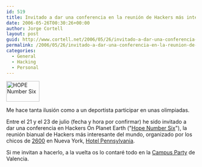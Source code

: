 ```yaml
---
id: 519
title: Invitado a dar una conferencia en la reunión de Hackers más interesante del mundo
date: 2006-05-26T00:30:26+00:00
author: Jorge Cortell
layout: post
guid: http://www.cortell.net/2006/05/26/invitado-a-dar-una-conferencia-en-la-reunion-de-hackers-mas-interesante-del-mundo/
permalink: /2006/05/26/invitado-a-dar-una-conferencia-en-la-reunion-de-hackers-mas-interesante-del-mundo/
categories:
  - General
  - Hacking
  - Personal
---
```

[<img width="88" height="55" border="0" alt="HOPE Number Six" src="http://www.hopenumbersix.net/media/hope_button.gif" />](http://www.hopenumbersix.net "HOPE Number Six")

Me hace tanta ilusión como a un deportista participar en unas olimpiadas.

Entre el 21 y el 23 de julio (fecha y hora por confirmar) he sido invitado a dar una conferencia en Hackers On Planet Earth ("[Hope Number Six](http://www.hopenumbersix.net/)"), la reunión bianual de Hackers más interesante del mundo, organizado por los chicos de <a target="_blank" title="2600" href="http://www.2600.com/">2600</a> en Nueva York, <a target="_blank" title="Hotel Pennsylvania" href="http://www.hotelpenn.com/">Hotel Pennsylvania</a>.

Si me invitan a hacerlo, a la vuelta os lo contaré todo en la <a title="Campus Party" target="_blank" href="http://www.campus-party.org/">Campus Party</a> de Valencia.